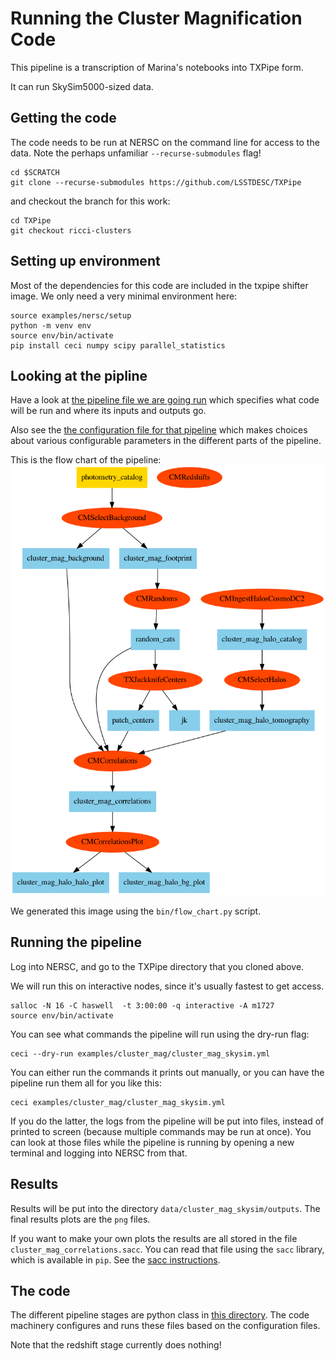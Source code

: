 # Running the Cluster Magnification Code

This pipeline is a transcription of Marina's notebooks into TXPipe form.

It can run SkySim5000-sized data.

## Getting the code

The code needs to be run at NERSC on the command line for access to the data.
Note the perhaps unfamiliar `--recurse-submodules` flag!

    cd $SCRATCH
    git clone --recurse-submodules https://github.com/LSSTDESC/TXPipe

and checkout the branch for this work:

    cd TXPipe
    git checkout ricci-clusters

## Setting up environment

Most of the dependencies for this code are included in the txpipe shifter image.
We only need a very minimal environment here:


    source examples/nersc/setup
    python -m venv env
    source env/bin/activate
    pip install ceci numpy scipy parallel_statistics


## Looking at the pipline

Have a look at [the pipeline file we are going run](cluster_mag_skysim.yml) which specifies what code will be run and where its inputs and outputs go.

Also see the [the configuration file for that pipeline](cluster_mag_skysim_config.yml) which makes choices about various configurable parameters in the different parts of the pipeline.

This is the flow chart of the pipeline:
![Pipeline flow chart](cluster_mag_pipeline.png)

We generated this image using the `bin/flow_chart.py` script.

## Running the pipeline

Log into NERSC, and go to the TXPipe directory that you cloned above.

We will run this on interactive nodes, since it's usually fastest to get access.


    salloc -N 16 -C haswell  -t 3:00:00 -q interactive -A m1727
    source env/bin/activate


You can see what commands the pipeline will run using the dry-run flag:

    ceci --dry-run examples/cluster_mag/cluster_mag_skysim.yml


You can either run the commands it prints out manually, or you can
have the pipeline run them all for you like this:

    ceci examples/cluster_mag/cluster_mag_skysim.yml

If you do the latter, the logs from the pipeline will be put into files, instead of printed to screen (because multiple commands may be run at once).  You can look at those files while the pipeline is running by opening a new terminal and logging into NERSC from that.

## Results

Results will be put into the directory `data/cluster_mag_skysim/outputs`.  The final results plots are the `png` files.


If you want to make your own plots the results are all stored in the file `cluster_mag_correlations.sacc`.   You can read that file using the `sacc` library, which is available in `pip`. See the [sacc instructions](https://sacc.readthedocs.io/en/latest/intro.html#reading-sacc-objects).


## The code

The different pipeline stages are python class in [this directory](../../txpipe/extensions/cluster_mag).  The code machinery configures and runs these files based on the configuration files.

Note that the redshift stage currently does nothing!